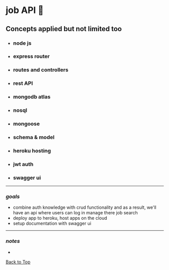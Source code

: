 <a name="custom_anchor_name"></a>

# job API :briefcase:

## Concepts applied but not limited too

- ### node js
- ### express router
- ### routes and controllers
- ### rest API
- ### mongodb atlas
- ### nosql
- ### mongoose
- ### schema & model
- ### heroku hosting
- ### jwt auth
- ### swagger ui

---

### _goals_

- combine auth knowledge with crud functionality and as a result, we'll have an api where users can log in manage there job search
- deploy app to heroku, host apps on the cloud
- setup documentation with swagger ui

---

### _notes_

-

[Back to Top](#custom_anchor_name)
